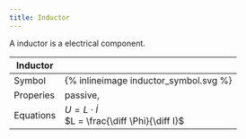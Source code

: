 ```yaml
---
title: Inductor
---
```

A inductor is a electrical component.

| Inductor  |   |
| -------------| -------- |
| Symbol | {% inlineimage inductor_symbol.svg %} |
| Properies | passive, |
| Equations | $U = L \cdot \dot I$ <br> $L = \frac{\diff \Phi}{\diff I}$ |
